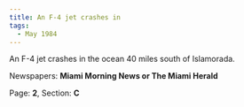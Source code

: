 ```yaml
---  
title: An F-4 jet crashes in  
tags:  
  - May 1984  
---  
```

  
An F-4 jet crashes in the ocean 40 miles south of Islamorada.  
  
Newspapers: **Miami Morning News or The Miami Herald**  
  
Page: **2**, Section: **C** 
